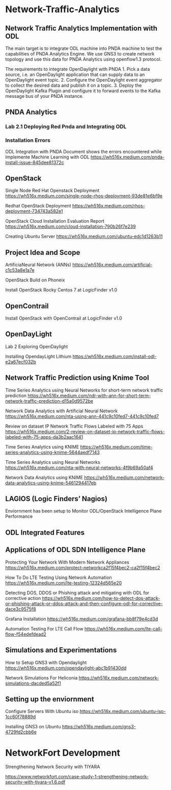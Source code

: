 # Network-Traffic-Analytics

## Network Traffic Analytics Implementation with ODL


The main target is to integrate ODL machine into PNDA machine to test the capabilities of PNDA Analytics Engine. We use GNS3 to create network topology and use this data for PNDA Analytics using openflow1.3 protocol.

The requirements to integrate OpenDaylight with PNDA
    1.	Pick a data source, i.e. an OpenDaylight application that can supply data to an OpenDaylight event topic.
    2.	Configure the OpenDaylight event aggregator to collect the desired data and publish it on a topic.
    3.	Deploy the OpenDaylight Kafka Plugin and configure it to forward events to the Kafka message bus of your PNDA instance.

## PNDA Analytics


### Lab 2.1 Deploying Red Pnda and Integrating ODL

### Installation Errors

ODL Integration with PNDA
Document shows the errors encountered while Implemente Machine Learning with ODL
https://wh516x.medium.com/pnda-install-issue-845dee81372c

## OpenStack

Single Node Red Hat Openstack Deployment
https://wh516x.medium.com/single-node-rhos-deployment-93de81e6bf9e

Redhat OpenStack Deployment
https://wh516x.medium.com/rhos-deployment-734743a582e1

OpenStack Cloud Installation Evaluation Report
https://wh516x.medium.com/cloud-installation-790b26f7e239

Creating Ubuntu Server
https://wh516x.medium.com/ubuntu-edc1d1263b11

## Project Idea and Scope
ArtificiaNeural Network (ANNs) https://wh516x.medium.com/artificial-c1c53a8e1a7e


OpenStack Build on Phoneix

Install OpenStack Rocky Centos 7 at LogicFinder v1.0

## OpenContrail
Install OpenStack with OpenContrail at LogicFinder v1.0

## OpenDayLight

Lab 2 Exploring OpenDaylight

Installing OpendayLight Lithium
https://wh516x.medium.com/install-odl-e2a67ecf032b

## Network Traffic Prediction using Knime Tool

Time Series Analytics using Neural Networks for short-term network traffic prediction
https://wh516x.medium.com/ndr-with-ann-for-short-term-network-traffic-prediction-d15a0d9572be

Network Data Analytics with Artificial Neural Network
https://wh516x.medium.com/nta-using-ann-441c9c10fed7-441c9c10fed7

Review on dataset IP Network Traffic Flows Labeled with 75 Apps
https://wh516x.medium.com/2-review-on-dataset-ip-network-traffic-flows-labeled-with-75-apps-da3b2aac1641

Time Series Analytics using KNIME
https://wh516x.medium.com/time-series-analytics-using-knime-5644aedf7143

Time Series Analytics using Neural Networks
https://wh516x.medium.com/nta-with-neural-networks-4f9b69a50af4 

Network Data Analytics using KNIME
https://wh516x.medium.com/network-data-analytics-using-knime-5461294417eb

## LAGIOS (Logic Finders’ Nagios)
Enviornment has been setup to Monitor ODL/OpenStack Intelligence Plane Performance 

## ODL Integrated Features 


## Applications of ODL SDN Intelligence Plane

Protecting Your Network With Modern Network Appliances https://wh516x.medium.com/protect-networkca2f15f4bec2-ca2f15f4bec2

How To Do LTE Testing Using Network Automation  https://wh516x.medium.com/lte-testing-12324d565e20


Detecting DOS, DDOS or Phishing attack and mitigating with ODL for corrective action
    https://wh516x.medium.com/how-to-detect-dos-attack-or-phishing-attack-or-ddos-attack-and-then-configure-odl-for-corrective-dace3c9575f8
    
Grafana Installation
    https://wh516x.medium.com/grafana-bb8f79e4cd3d
    
Automation Testing For LTE Call Flow    https://wh516x.medium.com/lte-call-flow-f54edefdead2

## Simulations and Experimentations

How to Setup GNS3 with Opendaylight https://wh516x.medium.com/opendaylight-abc1b91430dd

Network Simulations For Heliconia https://wh516x.medium.com/network-simulations-dacded5a52f1


## Setting up the enviornment
Configure Servers With Ubuntu iso https://wh516x.medium.com/ubuntu-iso-1cc60f78889d

Installing GNS3 on Ubuntu https://wh516x.medium.com/gns3-4729fd2cbb6e



# NetworkFort Development
Strengthening Network Security with TIYARA

https://www.networkfort.com/case-study-1-strengthening-network-security-with-tiyara-v1.6.pdf

